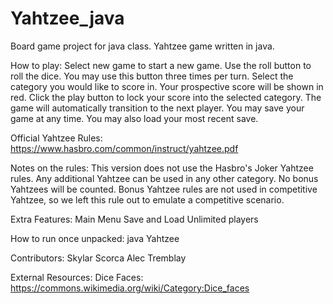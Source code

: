 # Yahtzee_java

Board game project for java class. Yahtzee game written in java.

How to play:
Select new game to start a new game.
Use the roll button to roll the dice. You may use this button three times per turn.
Select the category you would like to score in. Your prospective score will be shown in red.
Click the play button to lock your score into the selected category.
The game will automatically transition to the next player.
You may save your game at any time. You may also load your most recent save.

Official Yahtzee Rules:
https://www.hasbro.com/common/instruct/yahtzee.pdf

Notes on the rules:
This version does not use the Hasbro's Joker Yahtzee rules. 
Any additional Yahtzee can be used in any other category. 
No bonus Yahtzees will be counted. 
Bonus Yahtzee rules are not used in competitive Yahtzee, so we left this rule out to emulate a competitive scenario.

Extra Features:
Main Menu
Save and Load
Unlimited players

How to run once unpacked:
java Yahtzee

Contributors:
Skylar Scorca
Alec Tremblay

External Resources:
Dice Faces: https://commons.wikimedia.org/wiki/Category:Dice_faces
